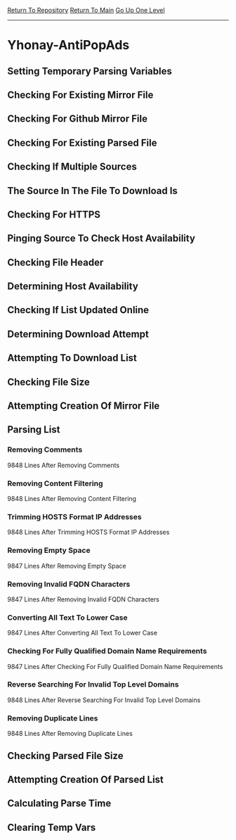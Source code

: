 [Return To Repository](https://github.com/deathbybandaid/piholeparser/)
[Return To Main](https://github.com/deathbybandaid/piholeparser/blob/master/RecentRunLogs/Mainlog.md)
[Go Up One Level](https://github.com/deathbybandaid/piholeparser/blob/master/RecentRunLogs/TopLevelScripts/30-Processing-External-Blacklists.md)
____________________________________
# Yhonay-AntiPopAds
## Setting Temporary Parsing Variables
## Checking For Existing Mirror File
## Checking For Github Mirror File
## Checking For Existing Parsed File
## Checking If Multiple Sources
## The Source In The File To Download Is
## Checking For HTTPS
## Pinging Source To Check Host Availability
## Checking File Header
## Determining Host Availability
## Checking If List Updated Online
## Determining Download Attempt
## Attempting To Download List
## Checking File Size
## Attempting Creation Of Mirror File
## Parsing List
### Removing Comments
9848 Lines After Removing Comments
### Removing Content Filtering
9848 Lines After Removing Content Filtering
### Trimming HOSTS Format IP Addresses
9848 Lines After Trimming HOSTS Format IP Addresses
### Removing Empty Space
9847 Lines After Removing Empty Space
### Removing Invalid FQDN Characters
9847 Lines After Removing Invalid FQDN Characters
### Converting All Text To Lower Case
9847 Lines After Converting All Text To Lower Case
### Checking For Fully Qualified Domain Name Requirements
9847 Lines After Checking For Fully Qualified Domain Name Requirements
### Reverse Searching For Invalid Top Level Domains
9848 Lines After Reverse Searching For Invalid Top Level Domains
### Removing Duplicate Lines
9848 Lines After Removing Duplicate Lines
## Checking Parsed File Size
## Attempting Creation Of Parsed List
## Calculating Parse Time
## Clearing Temp Vars
